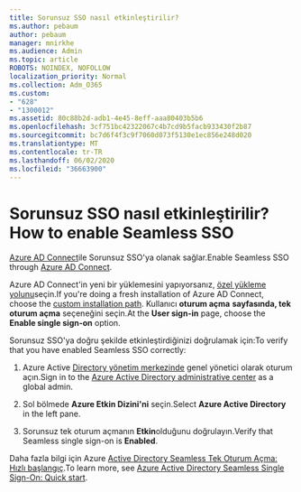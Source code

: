 ```yaml
---
title: Sorunsuz SSO nasıl etkinleştirilir?
ms.author: pebaum
author: pebaum
manager: mnirkhe
ms.audience: Admin
ms.topic: article
ROBOTS: NOINDEX, NOFOLLOW
localization_priority: Normal
ms.collection: Adm_O365
ms.custom:
- "628"
- "1300012"
ms.assetid: 80c88b2d-adb1-4e45-8eff-aaa80403b5b6
ms.openlocfilehash: 3cf751bc42322067c4b7cd9b5facb933430f2b87
ms.sourcegitcommit: bc7d6f4f3c9f7060d073f5130e1ec856e248d020
ms.translationtype: MT
ms.contentlocale: tr-TR
ms.lasthandoff: 06/02/2020
ms.locfileid: "36663900"
---
```

# <a name="how-to-enable-seamless-sso"></a><span data-ttu-id="a1cc5-102">Sorunsuz SSO nasıl etkinleştirilir?</span><span class="sxs-lookup"><span data-stu-id="a1cc5-102">How to enable Seamless SSO</span></span>

<span data-ttu-id="a1cc5-103">[Azure AD Connect](https://docs.microsoft.com/azure/active-directory/connect/active-directory-aadconnect)ile Sorunsuz SSO'ya olanak sağlar.</span><span class="sxs-lookup"><span data-stu-id="a1cc5-103">Enable Seamless SSO through [Azure AD Connect](https://docs.microsoft.com/azure/active-directory/connect/active-directory-aadconnect).</span></span>
  
<span data-ttu-id="a1cc5-104">Azure AD Connect'in yeni bir yüklemesini yapıyorsanız, [özel yükleme yolunu](https://docs.microsoft.com/azure/active-directory/connect/active-directory-aadconnect-get-started-custom)seçin.</span><span class="sxs-lookup"><span data-stu-id="a1cc5-104">If you're doing a fresh installation of Azure AD Connect, choose the [custom installation path](https://docs.microsoft.com/azure/active-directory/connect/active-directory-aadconnect-get-started-custom).</span></span> <span data-ttu-id="a1cc5-105">Kullanıcı **oturum açma** **sayfasında, tek oturum açma** seçeneğini seçin.</span><span class="sxs-lookup"><span data-stu-id="a1cc5-105">At the **User sign-in** page, choose the **Enable single sign-on** option.</span></span>
  
<span data-ttu-id="a1cc5-106">Sorunsuz SSO'ya doğru şekilde etkinleştirdiğinizi doğrulamak için:</span><span class="sxs-lookup"><span data-stu-id="a1cc5-106">To verify that you have enabled Seamless SSO correctly:</span></span>
  
1. <span data-ttu-id="a1cc5-107">Azure Active [Directory yönetim merkezinde](https://aad.portal.azure.com) genel yönetici olarak oturum açın.</span><span class="sxs-lookup"><span data-stu-id="a1cc5-107">Sign in to the [Azure Active Directory administrative center](https://aad.portal.azure.com) as a global admin.</span></span>

2. <span data-ttu-id="a1cc5-108">Sol bölmede **Azure Etkin Dizini'ni** seçin.</span><span class="sxs-lookup"><span data-stu-id="a1cc5-108">Select **Azure Active Directory** in the left pane.</span></span>

3. <span data-ttu-id="a1cc5-109">Sorunsuz tek oturum açmanın **Etkin**olduğunu doğrulayın.</span><span class="sxs-lookup"><span data-stu-id="a1cc5-109">Verify that Seamless single sign-on is **Enabled**.</span></span>

<span data-ttu-id="a1cc5-110">Daha fazla bilgi için Azure [Active Directory Seamless Tek Oturum Açma: Hızlı başlangıç](https://docs.microsoft.com/azure/active-directory/connect/active-directory-aadconnect-sso-quick-start).</span><span class="sxs-lookup"><span data-stu-id="a1cc5-110">To learn more, see [Azure Active Directory Seamless Single Sign-On: Quick start](https://docs.microsoft.com/azure/active-directory/connect/active-directory-aadconnect-sso-quick-start).</span></span>
  